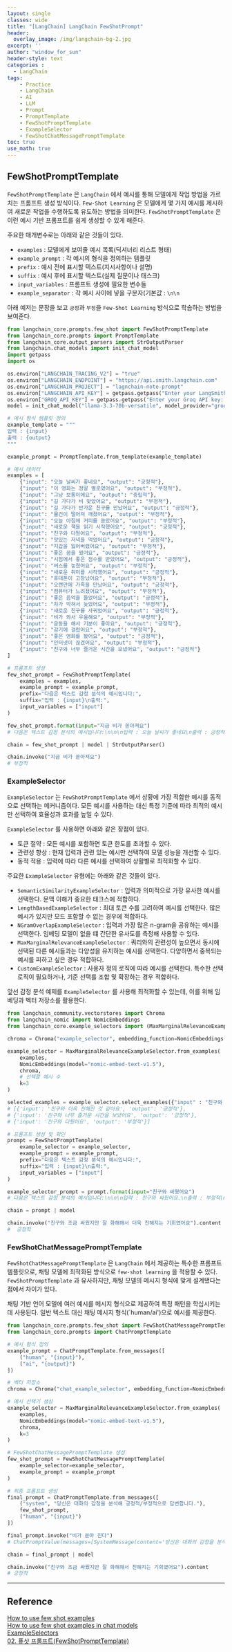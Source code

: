 ```yaml
--- 
layout: single
classes: wide
title: "[LangChain] LangChain FewShotPrompt"
header:
  overlay_image: /img/langchain-bg-2.jpg
excerpt: ''
author: "window_for_sun"
header-style: text
categories :
  - LangChain
tags:
    - Practice
    - LangChain
    - AI
    - LLM
    - Prompt
    - PromptTemplate
    - FewShotPromptTemplate
    - ExampleSelector
    - FewShotChatMessagePromptTemplate
toc: true
use_math: true
---  
```


## FewShotPromptTemplate
`FewShotPromptTemplate` 은 `LangChain` 에서 예시를 통해 모델에게 작업 방법을 가르치는 프롬프트 생성 방식이다. 
`Few-Shot Learning` 은 모델에게 몇 가지 예시를 제시하여 새로운 작업을 수행하도록 유도하는 방법을 의미한다. 
`FewShotPromptTemplate` 은 이런 예시 기반 프롬프트를 쉽게 생성할 수 있게 해준다. 

주요한 매개변수로는 아래와 같은 것들이 있다. 

- `examples` : 모델에게 보여줄 예시 목록(딕셔너리 리스트 형태)
- `example_prompt` : 각 예시의 형식을 정의하는 템플릿
- `prefix` : 예시 전에 표시할 텍스트(지시사항이나 설명)
- `suffix` : 예시 후에 표시할 텍스트(실제 질문이나 태스크)
- `input_variables` : 프롬프트 생성에 필요한 변수들
- `example_separator` : 각 예시 사이에 넣을 구분자(기본값 : `\n\n`

아래 예저는 문장을 보고 `긍정`과 `부정`을 `Few-Shot Learning` 방식으로 학습하는 방법을 보여준다. 

```python
from langchain_core.prompts.few_shot import FewShotPromptTemplate
from langchain_core.prompts import PromptTemplate
from langchain_core.output_parsers import StrOutputParser
from langchain.chat_models import init_chat_model
import getpass
import os

os.environ["LANGCHAIN_TRACING_V2"] = "true"
os.environ["LANGCHAIN_ENDPOINT"] = "https://api.smith.langchain.com"
os.environ["LANGCHAIN_PROJECT"] = "lagnchain-note-prompt"
os.environ["LANGCHAIN_API_KEY"] = getpass.getpass("Enter your LangSmith API key: ")
os.environ["GROQ_API_KEY"] = getpass.getpass("Enter your Groq API key: ")
model = init_chat_model("llama-3.3-70b-versatile", model_provider="groq")

# 예시 형식 템플릿 정의
example_template = """
입력 : {input}
출력 : {output}
"""

example_prompt = PromptTemplate.from_template(example_template)

# 예시 데이터
examples = [
    {"input": "오늘 날씨가 좋네요", "output": "긍정적"},
    {"input": "이 영화는 정말 별로였어요", "output": "부정적"},
    {"input": "그냥 보통이에요", "output": "중립적"},
    {"input": "길 가다가 비 맞았어요", "output": "부정적"},
    {"input": "길 가다가 반가운 친구를 만났어요", "output": "긍정적"},
    {"input": "물건이 떨어져 깨졌어요", "output": "부정적"},
    {"input": "오늘 아침에 커피를 쏟았어요", "output": "부정적"},
    {"input": "새로운 책을 읽기 시작했어요", "output": "긍정적"},
    {"input": "친구와 다퉜어요", "output": "부정적"},
    {"input": "맛있는 저녁을 먹었어요", "output": "긍정적"},
    {"input": "지갑을 잃어버렸어요", "output": "부정적"},
    {"input": "좋은 꿈을 꿨어요", "output": "긍정적"},
    {"input": "시험에서 좋은 점수를 받았어요", "output": "긍정적"},
    {"input": "버스를 놓쳤어요", "output": "부정적"},
    {"input": "새로운 취미를 시작했어요", "output": "긍정적"},
    {"input": "휴대폰이 고장났어요", "output": "부정적"},
    {"input": "오랜만에 가족을 만났어요", "output": "긍정적"},
    {"input": "컴퓨터가 느려졌어요", "output": "부정적"},
    {"input": "좋은 음악을 들었어요", "output": "긍정적"},
    {"input": "차가 막혀서 늦었어요", "output": "부정적"},
    {"input": "새로운 친구를 사귀었어요", "output": "긍정적"},
    {"input": "비가 와서 우울해요", "output": "부정적"},
    {"input": "운동을 해서 기분이 좋아요", "output": "긍정적"},
    {"input": "감기에 걸렸어요", "output": "부정적"},
    {"input": "좋은 영화를 봤어요", "output": "긍정적"},
    {"input": "인터넷이 끊겼어요", "output": "부정적"},
    {"input": "친구와 너무 즐거운 시간을 보냈어요", "output": "긍정적"}
]

# 프롬프트 생성
few_shot_prompt = FewShotPromptTemplate(
    examples = examples,
    example_prompt = example_prompt,
    prefix="다음은 텍스트 감정 분석의 예시입니다:",
    suffix="입력 : {input}\n출력:",
    input_variables = ["input"]
)

few_shot_prompt.format(input="지금 비가 쏟아져요")
# 다음은 텍스트 감정 분석의 예시입니다:\n\n\n입력 : 오늘 날씨가 좋네요\n출력 : 긍정적\n\n\n\n입력 : 이 영화는 정말 별로였어요\n출력 : 부정적\n\n\n\n입력 : 그냥 보통이에요\n출력 : 중립적\n\n\n\n입력 : 길 가다가 비 맞았어요\n출력 : 부정적\n\n\n\n입력 : 길 가다가 반가운 친구를 만났어요\n출력 : 긍정적\n\n\n\n입력 : 물건이 떨어져 깨졌어요\n출력 : 부정적\n\n\n\n입력 : 오늘 아침에 커피를 쏟았어요\n출력 : 부정적\n\n\n\n입력 : 새로운 책을 읽기 시작했어요\n출력 : 긍정적\n\n\n\n입력 : 친구와 다퉜어요\n출력 : 부정적\n\n\n\n입력 : 맛있는 저녁을 먹었어요\n출력 : 긍정적\n\n\n\n입력 : 지갑을 잃어버렸어요\n출력 : 부정적\n\n\n\n입력 : 좋은 꿈을 꿨어요\n출력 : 긍정적\n\n\n\n입력 : 시험에서 좋은 점수를 받았어요\n출력 : 긍정적\n\n\n\n입력 : 버스를 놓쳤어요\n출력 : 부정적\n\n\n\n입력 : 새로운 취미를 시작했어요\n출력 : 긍정적\n\n\n\n입력 : 휴대폰이 고장났어요\n출력 : 부정적\n\n\n\n입력 : 오랜만에 가족을 만났어요\n출력 : 긍정적\n\n\n\n입력 : 컴퓨터가 느려졌어요\n출력 : 부정적\n\n\n\n입력 : 좋은 음악을 들었어요\n출력 : 긍정적\n\n\n\n입력 : 차가 막혀서 늦었어요\n출력 : 부정적\n\n\n\n입력 : 새로운 친구를 사귀었어요\n출력 : 긍정적\n\n\n\n입력 : 비가 와서 우울해요\n출력 : 부정적\n\n\n\n입력 : 운동을 해서 기분이 좋아요\n출력 : 긍정적\n\n\n\n입력 : 감기에 걸렸어요\n출력 : 부정적\n\n\n\n입력 : 좋은 영화를 봤어요\n출력 : 긍정적\n\n\n\n입력 : 인터넷이 끊겼어요\n출력 : 부정적\n\n\n\n입력 : 친구와 너무 즐거운 시간을 보냈어요\n출력 : 긍정적\n\n\n입력 : 지금 비가 쏟아져요\n출력:

chain = few_shot_prompt | model | StrOutputParser()

chain.invoke("지금 비가 쏟아져요")
# 부정적
```  

### ExampleSelector
`ExampleSelector` 는 `FewShotPromptTemplate` 에서 상황에 가장 적합한 예시를 동적으로 선택하는 메커니즘이다. 
모든 예시를 사용하는 대신 특정 기준에 따라 최적의 예시만 선택하여 효율성과 효과를 높일 수 있다. 

`ExampleSelector` 를 사용하면 아래와 같은 장점이 있다. 

- 토큰 절약 : 모든 예시를 포함하면 토큰 한도를 초과할 수 있다. 
- 관련성 향상 : 현재 입력과 관련 있는 예시만 선택하여 모델 성능을 개선할 수 있다. 
- 동적 적용 : 입력에 따라 다른 예시를 선택하여 상활별로 최적화할 수 있다. 

주요한 `ExampleSelector` 유형에는 아래와 같은 것들이 있다. 

- `SemanticSimilarityExampleSelector` : 입력과 의미적으로 가장 유사한 예시를 선택한다. 문맥 이해가 중요한 태크스에 적합하다. 
- `LengthBasedExampleSelector` : 최대 토큰 수를 고려하여 예시를 선택한다. 많은 예시가 있지만 모드 포함할 수 없는 경우에 적합하다. 
- `NGramOverlapExampleSelector` : 입력과 가장 많은 n-gram을 공유하는 예시를 선택한다. 임베딩 모델이 없을 떄 간단한 유사도를 측정해 사용할 수 있다. 
- `MaxMarginalRelevanceExampleSelector` : 쿼리와의 관련성이 높으면서 동시에 선택된 다른 예시들과는 다양성을 유지하는 예시를 선택한다. 다양하면서 중복되는 예시를 피하고 싶은 경우 적합하다. 
- `CustomExampleSelector` : 사용자 정의 로직에 따라 예시를 선택한다. 특수한 선택 로직이 필요하거나, 기준 선택를 조합 및 확장하는 경우 적합하다. 

앞선 감정 분석 예제를 `ExampleSelector` 를 사용해 최적화할 수 있는데, 
이를 위해 임베딩과 벡터 저장소를 활용한다. 


```python
from langchain_community.vectorstores import Chroma
from langchain_nomic import NomicEmbeddings
from langchain_core.example_selectors import (MaxMarginalRelevanceExampleSelector, SemanticSimilarityExampleSelector)

chroma = Chroma("example_selector", embedding_function=NomicEmbeddings(model="nomic-embed-text-v1.5"))

example_selector = MaxMarginalRelevanceExampleSelector.from_examples(
    examples,
    NomicEmbeddings(model="nomic-embed-text-v1.5"),
    chroma,
    # 선택할 예시 수
    k=3
)

selected_examples = example_selector.select_examples({"input" : "친구와 조금 싸웠지만 잘 화해해서 더욱 친해지는 기회였어요"})
# [{'input': '친구와 더욱 친해진 것 같아요', 'output': '긍정적'},
# {'input': '친구와 너무 즐거운 시간을 보냈어요', 'output': '긍정적'},
# {'input': '친구와 다퉜어요', 'output': '부정적'}]

# 프롬프트 생성 및 확인
prompt = FewShotPromptTemplate(
    example_selector = example_selector,
    example_prompt = example_prompt,
    prefix="다음은 텍스트 감정 분석의 예시입니다:",
    suffix="입력 : {input}\n출력:",
    input_variables = ["input"]
)

example_selector_prompt = prompt.format(input="친구와 싸웠어요")
# 다음은 텍스트 감정 분석의 예시입니다:\n\n\n입력 : 친구와 싸웠어요.\n출력 : 부정적\n\n\n\n입력 : 친구와 다퉜어요\n출력 : 부정적\n\n\n\n입력 : 친구와 너무 즐거운 시간을 보냈어요\n출력 : 긍정적\n\n\n입력 : 친구와 싸웠어요\n출력:

chain = prompt | model

chain.invoke("친구와 조금 싸웠지만 잘 화해해서 더욱 친해지는 기회였어요").content
#  긍정적
```

### FewShotChatMessagePromptTemplate
`FewShotChatMessagePromptTemplate` 은 `LangChain` 에서 제공하는 특수한 프롬프트 템플릿으로, 
채팅 모델에 최적화된 방식으로 `few-shot learning` 을 적용할 수 있다. 
`FewShotPromptTemplate` 과 유사하지만, 채팅 모델의 메시지 형식에 맞게 설계됐다는 점에서 차이가 있다. 

채팅 기반 언어 모델에 여러 예시를 메시지 형식으로 제공하여 특정 패턴을 학십시키는데 사용된다. 
일반 텍스트 대신 채팅 메시지 형식(`human/ai')으로 예시를 제공한다. 

```python
from langchain_core.prompts.few_shot import FewShotChatMessagePromptTemplate
from langchain_core.prompts import ChatPromptTemplate

# 예시 형식 정의
example_prompt = ChatPromptTemplate.from_messages([
    ("human", "{input}"),
    ("ai", "{output}")
])

# 벡터 저장소
chroma = Chroma("chat_example_selector", embedding_function=NomicEmbeddings(model="nomic-embed-text-v1.5"))

# 예시 선택기 생성
example_selector = MaxMarginalRelevanceExampleSelector.from_examples(
    examples,
    NomicEmbeddings(model="nomic-embed-text-v1.5"),
    chroma,
    k=3
)

# FewShotChatMessagePromptTemplate 생성
few_shot_prompt = FewShotChatMessagePromptTemplate(
    example_selector=example_selector,
    example_prompt = example_prompt
)

# 최종 프롬프트 생성
final_prompt = ChatPromptTemplate.from_messages([
    ("system", "당신은 대화의 감정을 분석해 긍정적/부정적으로 답변합니다."),
    few_shot_prompt,
    ("human", "{input}")
])

final_prompt.invoke("비가 쏟아 진다")
# ChatPromptValue(messages=[SystemMessage(content='당신은 대화의 감정을 분석해 긍정적/부정적으로 답변합니다.', additional_kwargs={}, response_metadata={}), HumanMessage(content='길 가다가 비 맞았어요', additional_kwargs={}, response_metadata={}), AIMessage(content='부정적', additional_kwargs={}, response_metadata={}), HumanMessage(content='길 가다가 비 맞았어요', additional_kwargs={}, response_metadata={}), AIMessage(content='부정적', additional_kwargs={}, response_metadata={}), HumanMessage(content='길 가다가 비 맞았어요', additional_kwargs={}, response_metadata={}), AIMessage(content='부정적', additional_kwargs={}, response_metadata={}), HumanMessage(content='비가 쏟아 진다', additional_kwargs={}, response_metadata={})])

chain = final_prompt | model

chain.invoke("친구와 조금 싸웠지만 잘 화해해서 친해지는 기회였어요").content
# 긍정적
```  




---  
## Reference
[How to use few shot examples](https://python.langchain.com/docs/how_to/few_shot_examples/)  
[How to use few shot examples in chat models](https://python.langchain.com/docs/how_to/few_shot_examples_chat/)  
[ExampleSelectors](https://python.langchain.com/docs/how_to/#example-selectors)  
[02. 퓨샷 프롬프트(FewShotPromptTemplate)](https://wikidocs.net/233348)  



